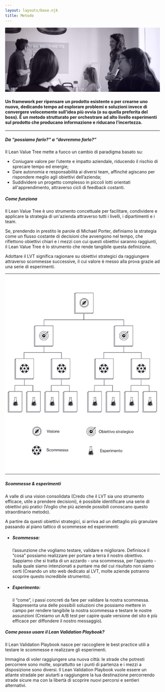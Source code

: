 ```yaml
---
layout: layouts/base.njk
title: Metodo
---
```


<div class="py-16 lg:py-24 xl:px-24 px-6 flex flex-row flex-wrap items-center">
  <div class="flex-1">
    <lottie-player src="/animations/header-metodo.json" class="max-w-xl" background="transparent"  speed="1" autoplay></lottie-player>
  </div>
  <div class="lg:w-40 w-28 lg:block hidden">
    <lottie-player src="/animations/logo-scroll.json" class="" background="transparent"  speed="1" loop autoplay></lottie-player>
  </div>
</div>

<img class="w-full hidden-50em" src="/images/metodo-image-1.jpg"/>
<div class="w-full block-50em ratio-4-3" style="background-image: url('/images/metodo-image-1.jpg')"></div>


<div class="page-container mx-auto max-w-4xl lg:px-8 px-6 py-16">
  <h4 class="text-center m-0 mobile-heading">Un framework per ripensare un prodotto esistente o per crearne uno nuovo, dedicando tempo ad esplorare problemi e soluzioni invece di convergere velocemente sull’idea più ovvia (o su quella preferita del boss). È  un metodo strutturato per orchestrare ad alto livello esperimenti sul prodotto che producano informazione e riducano l’incertezza.</h4>
</div>

<hr class="border border-black border-t border-b-0 mb-24"/>

<div class="page-container mx-auto max-w-3xl md:px-24 px-8">
  <h5 class="info-heading">Da “possiamo farlo?” a “dovremmo farlo?”</h5>

  <p>
  Il Lean Value Tree mette a fuoco un cambio di paradigma basato su:
  </p>

  <ul>
  <li>Coniugare valore per l’utente e impatto aziendale, riducendo il rischio di sprecare tempo ed energie;
  </li>
  <li>
  Dare autonomia e responsabilità ai diversi team, affinché agiscano per rispondere meglio agli obiettivi dell’azienda;
  </li>
  <li>
  Suddividere un progetto complesso in piccoli lotti orientati all'apprendimento, attraverso cicli di  feedback costanti.
  </li>
  </ul>

  <h5 class="info-heading">Come funziona</h5>
  
  <p>
  Il Lean Value Tree è uno strumento concettuale per facilitare, condividere e applicare la strategia di un'azienda attraverso tutti i livelli, i dipartimenti e i team.  
  </p>

  <p>
  Se, prendendo in prestito le parole di Michael Porter,  definiamo la strategia come un flusso costante di decisioni che avvengono nel tempo, che riflettono obiettivi chiari e i mezzi con cui questi obiettivi saranno raggiunti, il Lean Value Tree è lo strumento che rende tangibile questa definizione. 
  </p>

  <p>
  Adottare il LVT significa ragionare su obiettivi strategici da raggiungere attraverso scommesse successive, il cui valore è messo alla prova grazie ad una serie di esperimenti.
  </p>

  <img class="pt-24" src="/images/metodo.svg" alt="metodo">

  <h5 class="info-heading">Scommesse &amp; esperimenti</h5>

  <p>
  A valle di una vision consolidata (Credo che il LVT sia uno strumento efficace, utile a prendere decisioni), è possibile identificare una serie di obiettivi più pratici (Voglio che più aziende possibili conoscano questo straordinario metodo).
  </p>

  <p>
  A partire da questi obiettivi strategici, si arriva ad un dettaglio più granulare passando al piano tattico di scommesse ed esperimenti:
  </p>

  <ul>
    <li>
      <h5 class="info-heading m-0 mb-2">Scommessa:</h5> 
      <p>l’assunzione che vogliamo testare, validare e migliorare. Definisce il “cosa” possiamo realizzare per portare a terra il nostro obiettivo. Sappiamo che si tratta di un azzardo - una scommessa, per l’appunto - sulla quale siamo intenzionati a puntare ma del cui risultato non siamo certi (Creando un sito web dedicato al LVT, molte aziende potranno scoprire questo incredibile strumento).
      </p>
    </li>
    <li>
      <h5 class="info-heading m-0 mb-2">Esperimento:</h5>
      <p>il “come”, i passi concreti da fare per validare la nostra scommessa. Rappresenta una delle possibili soluzioni che possiamo mettere in campo per rendere tangibile la nostra scommessa e testare le nostre assunzioni (Creiamo un A/B test per capire quale versione del sito è più efficace per diffondere il nostro messaggio).
      </p>
    </li>
  </ul>

  <h5 class="info-heading">Come posso usare il Lean Validation Playbook?</h5>
  <p>
  Il Lean Validation Playbook nasce per raccogliere le best practice utili a testare le scommesse e realizzare gli esperimenti.
  </p>

  <p>
  Immagina di voler raggiungere una nuova città: le strade che potresti percorrere sono molte, soprattutto se i punti di partenza e i mezzi a disposizione sono diversi. Il Lean Validation Playbook vuole essere un atlante stradale per aiutarti a raggiungere la tua destinazione percorrendo strade sicure ma con la libertà di scoprire nuovi percorsi e sentieri alternativi.
  </p>
</div>
